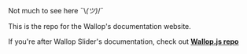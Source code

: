 Not much to see here ¯\\_(ツ)_/¯

This is the repo for the Wallop's documentation website.

If you're after Wallop Slider's documentation, check out **[Wallop.js repo](https://github.com/WallopSlider/Wallop.js)**
